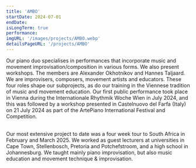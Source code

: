 ```yaml
---
title: 'AMBO'
startDate: 2024-07-01
endDate: 
isLongTerm: true
performance: 
imgURL: '/images/projects/AMBO.webp'
detailsPageURL: '/projects/AMBO'
---
```

Our piano duo specialises in performances that incorporate music and movement
improvisation/composition in various forms. We also present workshops. The members are Alexander
Okhotnikov and Hannes Taljaard. We are improvisers, composers, movement artists and educators.
These four roles shape our subprojects, as do our training in the Viennese tradition of music and
movement education. Our first public performance took place in Vienna during the Internationale
Rhythmik Woche Wien in July 2024, and this was followed by a workshop presented in Castelnuovo
del Farfa (Italy) on 21 July 2024 as part of the ArtePiano International Festival and Competition.<br><br>

Our most extensive project to date was a four week tour to South Africa in February and March 2025. We worked as guest lecturers at universities in Cape Town, Stellenbosch, Pretoria and Potchefstroom, and a high school in Johannesburg. We taught mainly piano improvisation, but also music education and movement technique & improvisation.